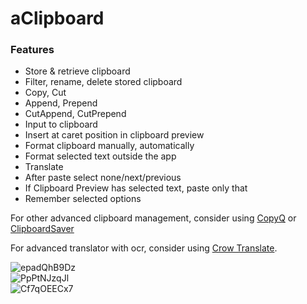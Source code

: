 # aClipboard

### Features  

- Store & retrieve clipboard  
- Filter, rename, delete stored clipboard    
- Copy, Cut  
- Append, Prepend 
- CutAppend, CutPrepend  
- Input to clipboard  
- Insert at caret position in clipboard preview  
- Format clipboard manually, automatically
- Format selected text outside the app  
- Translate  
- After paste select none/next/previous  
- If Clipboard Preview has selected text, paste only that  
- Remember selected options  


<p>For other advanced clipboard management, consider using <a href='https://hluk.github.io/CopyQ/' target='_blank'>CopyQ</a> or <a href='https://www.sttmedia.com/clipboardsaver' target='_blank'>ClipboardSaver</a></p>
<p>For advanced translator with ocr, consider using <a href='https://apps.kde.org/en-gb/crowtranslate/' target='blank'>Crow Translate</a>.</p>

![epadQhB9Dz](https://github.com/user-attachments/assets/62b8fa58-b272-4266-b3e2-53e817f45757)  
![PpPtNJzqJl](https://github.com/user-attachments/assets/fdf1c8f1-37fb-4504-b622-3de4a9e09d02)  
![Cf7qOEECx7](https://github.com/user-attachments/assets/f431056a-643c-41fe-a519-1a67f85131a5)  

